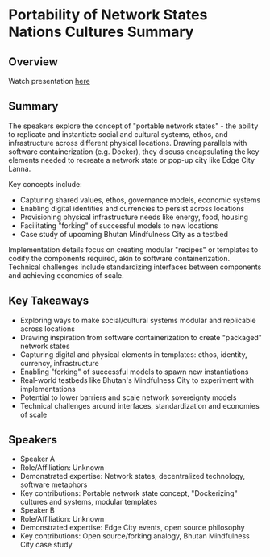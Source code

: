 # Portability of Network States Nations Cultures Summary

## Overview
Watch presentation [here](https://streameth.org/edge_city/watch?session=67122f2950c4a854801398b6)

## Summary
The speakers explore the concept of "portable network states" - the ability to replicate and instantiate social and cultural systems, ethos, and infrastructure across different physical locations. Drawing parallels with software containerization (e.g. Docker), they discuss encapsulating the key elements needed to recreate a network state or pop-up city like Edge City Lanna.

Key concepts include:
- Capturing shared values, ethos, governance models, economic systems
- Enabling digital identities and currencies to persist across locations
- Provisioning physical infrastructure needs like energy, food, housing
- Facilitating "forking" of successful models to new locations
- Case study of upcoming Bhutan Mindfulness City as a testbed

Implementation details focus on creating modular "recipes" or templates to codify the components required, akin to software containerization. Technical challenges include standardizing interfaces between components and achieving economies of scale.

## Key Takeaways
- Exploring ways to make social/cultural systems modular and replicable across locations
- Drawing inspiration from software containerization to create "packaged" network states
- Capturing digital and physical elements in templates: ethos, identity, currency, infrastructure
- Enabling "forking" of successful models to spawn new instantiations
- Real-world testbeds like Bhutan's Mindfulness City to experiment with implementations
- Potential to lower barriers and scale network sovereignty models
- Technical challenges around interfaces, standardization and economies of scale

## Speakers
- Speaker A
- Role/Affiliation: Unknown
- Demonstrated expertise: Network states, decentralized technology, software metaphors
- Key contributions: Portable network state concept, "Dockerizing" cultures and systems, modular templates
- Speaker B
- Role/Affiliation: Unknown
- Demonstrated expertise: Edge City events, open source philosophy
- Key contributions: Open source/forking analogy, Bhutan Mindfulness City case study


